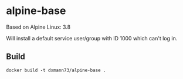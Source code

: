 alpine-base
==============

Based on Alpine Linux: 3.8

Will install a default service user/group with ID 1000 which can't log in.

Build
--------
```
docker build -t dxmann73/alpine-base .
```
